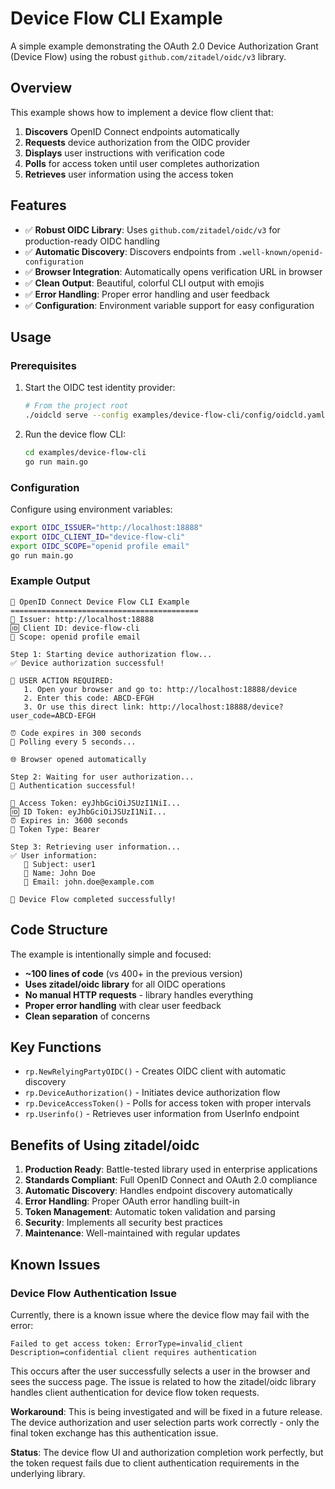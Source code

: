 # Device Flow CLI Example

A simple example demonstrating the OAuth 2.0 Device Authorization Grant (Device Flow) using the robust `github.com/zitadel/oidc/v3` library.

## Overview

This example shows how to implement a device flow client that:
1. **Discovers** OpenID Connect endpoints automatically
2. **Requests** device authorization from the OIDC provider
3. **Displays** user instructions with verification code
4. **Polls** for access token until user completes authorization
5. **Retrieves** user information using the access token

## Features

- ✅ **Robust OIDC Library**: Uses `github.com/zitadel/oidc/v3` for production-ready OIDC handling
- ✅ **Automatic Discovery**: Discovers endpoints from `.well-known/openid-configuration`
- ✅ **Browser Integration**: Automatically opens verification URL in browser
- ✅ **Clean Output**: Beautiful, colorful CLI output with emojis
- ✅ **Error Handling**: Proper error handling and user feedback
- ✅ **Configuration**: Environment variable support for easy configuration

## Usage

### Prerequisites

1. Start the OIDC test identity provider:
   ```bash
   # From the project root
   ./oidcld serve --config examples/device-flow-cli/config/oidcld.yaml
   ```

2. Run the device flow CLI:
   ```bash
   cd examples/device-flow-cli
   go run main.go
   ```

### Configuration

Configure using environment variables:

```bash
export OIDC_ISSUER="http://localhost:18888"
export OIDC_CLIENT_ID="device-flow-cli"
export OIDC_SCOPE="openid profile email"
go run main.go
```

### Example Output

```
🔐 OpenID Connect Device Flow CLI Example
==========================================
📡 Issuer: http://localhost:18888
🆔 Client ID: device-flow-cli
🔭 Scope: openid profile email

Step 1: Starting device authorization flow...
✅ Device authorization successful!

📱 USER ACTION REQUIRED:
   1. Open your browser and go to: http://localhost:18888/device
   2. Enter this code: ABCD-EFGH
   3. Or use this direct link: http://localhost:18888/device?user_code=ABCD-EFGH

⏰ Code expires in 300 seconds
🔄 Polling every 5 seconds...

🌐 Browser opened automatically

Step 2: Waiting for user authorization...
🎉 Authentication successful!

🔑 Access Token: eyJhbGciOiJSUzI1NiI...
🆔 ID Token: eyJhbGciOiJSUzI1NiI...
⏰ Expires in: 3600 seconds
🔭 Token Type: Bearer

Step 3: Retrieving user information...
✅ User information:
   👤 Subject: user1
   📛 Name: John Doe
   📧 Email: john.doe@example.com

🎊 Device Flow completed successfully!
```

## Code Structure

The example is intentionally simple and focused:

- **~100 lines of code** (vs 400+ in the previous version)
- **Uses zitadel/oidc library** for all OIDC operations
- **No manual HTTP requests** - library handles everything
- **Proper error handling** with clear user feedback
- **Clean separation** of concerns

## Key Functions

- `rp.NewRelyingPartyOIDC()` - Creates OIDC client with automatic discovery
- `rp.DeviceAuthorization()` - Initiates device authorization flow
- `rp.DeviceAccessToken()` - Polls for access token with proper intervals
- `rp.Userinfo()` - Retrieves user information from UserInfo endpoint

## Benefits of Using zitadel/oidc

1. **Production Ready**: Battle-tested library used in enterprise applications
2. **Standards Compliant**: Full OpenID Connect and OAuth 2.0 compliance
3. **Automatic Discovery**: Handles endpoint discovery automatically
4. **Error Handling**: Proper OAuth error handling built-in
5. **Token Management**: Automatic token validation and parsing
6. **Security**: Implements all security best practices
7. **Maintenance**: Well-maintained with regular updates

## Known Issues

### Device Flow Authentication Issue

Currently, there is a known issue where the device flow may fail with the error:
```
Failed to get access token: ErrorType=invalid_client Description=confidential client requires authentication
```

This occurs after the user successfully selects a user in the browser and sees the success page. The issue is related to how the zitadel/oidc library handles client authentication for device flow token requests.

**Workaround**: This is being investigated and will be fixed in a future release. The device authorization and user selection parts work correctly - only the final token exchange has this authentication issue.

**Status**: The device flow UI and authorization completion work perfectly, but the token request fails due to client authentication requirements in the underlying library.
